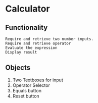 # Calculator
## Functionality
    Require and retrieve two number inputs.
    Require and retrieve operator
    Evaluate the expression 
    Display result
## Objects
1. Two Textboxes for input
2. Operator Selector
3. Equals button
4. Reset button
